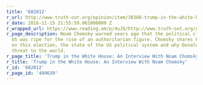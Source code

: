 ```yaml
---
title: '682012'
r_url: http://www.truth-out.org/opinion/item/38360-trump-in-the-white-house-an-interview-with-noam-chomsky
r_date: 2016-11-15 21:55:59.062000000 Z
r_wrapped_url: https://www.reading.am/p/4uJQ/http://www.truth-out.org/opinion/item/38360-trump-in-the-white-house-an-interview-with-noam-chomsky
r_page_description: Noam Chomsky warned years ago that the political climate in the
  US was ripe for the rise of an authoritarian figure. Chomsky shares his thoughts
  on this election, the state of the US political system and why Donald Trump is a
  threat to the world.
r_page_title: 'Trump in the White House: An Interview With Noam Chomsky'
r_title: 'Trump in the White House: An Interview With Noam Chomsky'
r_id: '682012'
r_page_id: '499639'
---
```


